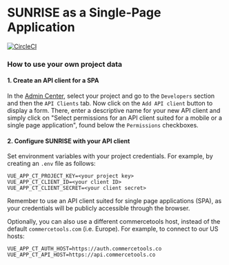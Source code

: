 # SUNRISE as a Single-Page Application

[![CircleCI](https://circleci.com/gh/commercetools/sunrise-spa.svg?style=svg)](https://circleci.com/gh/commercetools/sunrise-spa)

### How to use your own project data


#### 1. Create an API client for a SPA
In the [Admin Center](https://admin.commercetools.com/), select your project and go to the `Developers` section and then the `API Clients` tab. Now click on the `Add API client` button to display a form. There, enter a descriptive name for your new API client and simply click on "Select permissions for an API client suited for a mobile or a single page application", found below the `Permissions` checkboxes.  

#### 2. Configure SUNRISE with your API client 
Set environment variables with your project credentials. For example, by creating an `.env` file as follows:

```shell
VUE_APP_CT_PROJECT_KEY=<your project key>
VUE_APP_CT_CLIENT_ID=<your client ID>
VUE_APP_CT_CLIENT_SECRET=<your client secret>
```

Remember to use an API client suited for single page applications (SPA), as your credentials will be publicly accessible through the browser.


Optionally, you can also use a different commercetools host, instead of the default `commercetools.com` (i.e. Europe). For example, to connect to our US hosts: 
```
VUE_APP_CT_AUTH_HOST=https://auth.commercetools.co
VUE_APP_CT_API_HOST=https://api.commercetools.co
```